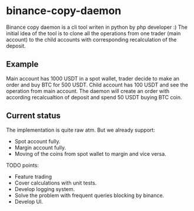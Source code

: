 # binance-copy-daemon

Binance copy daemon is a cli tool writen in python by php developer :) 
The initial idea of the tool is to clone all the operations from one trader (main account) to the child accounts with corresponding recalculation of the deposit.

## Example
Main account has 1000 USDT in a spot wallet, trader decide to make an order and buy BTC for 500 USDT. 
Child account has 100 USDT and see the operation from main account. The daemon will create an order with according recalcualtion of deposit and spend 50 USDT 
buying BTC coin.

## Current status
The implementation is quite raw atm. But we already support:
- Spot account fully.
- Margin account fully.
- Moving of the coins from spot wallet to margin and vice versa.

TODO points:
- Feature trading
- Cover calculations with unit tests.
- Develop logging system.
- Solve the problem with frequent queries blocking by binance.
- Develop UI.
